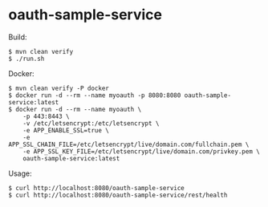 # oauth-sample-service

Build:

    $ mvn clean verify
    $ ./run.sh
    
Docker:

    $ mvn clean verify -P docker
    $ docker run -d --rm --name myoauth -p 8080:8080 oauth-sample-service:latest
    $ docker run -d --rm --name myoauth \
        -p 443:8443 \
        -v /etc/letsencrypt:/etc/letsencrypt \
        -e APP_ENABLE_SSL=true \
        -e APP_SSL_CHAIN_FILE=/etc/letsencrypt/live/domain.com/fullchain.pem \
        -e APP_SSL_KEY_FILE=/etc/letsencrypt/live/domain.com/privkey.pem \
        oauth-sample-service:latest

Usage:

    $ curl http://localhost:8080/oauth-sample-service
    $ curl http://localhost:8080/oauth-sample-service/rest/health
